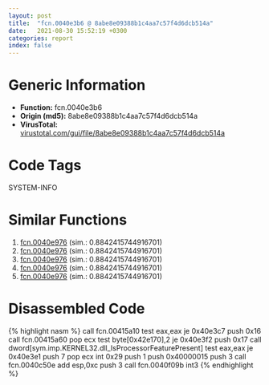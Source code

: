 ```yaml
---
layout: post
title:  "fcn.0040e3b6 @ 8abe8e09388b1c4aa7c57f4d6dcb514a"
date:   2021-08-30 15:52:19 +0300
categories: report
index: false
---
```


# Generic Information
- **Function:** fcn.0040e3b6
- **Origin (md5):** 8abe8e09388b1c4aa7c57f4d6dcb514a
- **VirusTotal:** [virustotal.com/gui/file/8abe8e09388b1c4aa7c57f4d6dcb514a][virustotal_ref]

# Code Tags
<span class="tag" id="SYSTEM-INFO">SYSTEM-INFO</span>


# Similar Functions

1. [fcn.0040e976][similar_1_ref] (sim.: 0.8842415744916701)
2. [fcn.0040e976][similar_2_ref] (sim.: 0.8842415744916701)
3. [fcn.0040e976][similar_3_ref] (sim.: 0.8842415744916701)
4. [fcn.0040e976][similar_4_ref] (sim.: 0.8842415744916701)
5. [fcn.0040e976][similar_5_ref] (sim.: 0.8842415744916701)


# Disassembled Code

{% highlight nasm %}
call fcn.00415a10
test eax,eax
je 0x40e3c7
push 0x16
call fcn.00415a60
pop ecx
test byte[0x42e170],2
je 0x40e3f2
push 0x17
call dword[sym.imp.KERNEL32.dll_IsProcessorFeaturePresent]
test eax,eax
je 0x40e3e1
push 7
pop ecx
int 0x29
push 1
push 0x40000015
push 3
call fcn.0040c50e
add esp,0xc
push 3
call fcn.0040f09b
int3 
{% endhighlight %}


[similar_1_ref]: /report/fcn.0040e976@14618ef6ca36984f994ab39b0c0ac7d8
[similar_2_ref]: /report/fcn.0040e976@52ea19825b31b24fc52fb42b8c38ea37
[similar_3_ref]: /report/fcn.0040e976@c0fbfc4cef1ecede556cacbbe4d7ee86
[similar_4_ref]: /report/fcn.0040e976@1ff43aa97f19dc8543aeaa1cd53e3885
[similar_5_ref]: /report/fcn.0040e976@7d5ad43afeba8a6926c6de511e22a2ee
[virustotal_ref]: https://www.virustotal.com/gui/file/8abe8e09388b1c4aa7c57f4d6dcb514a